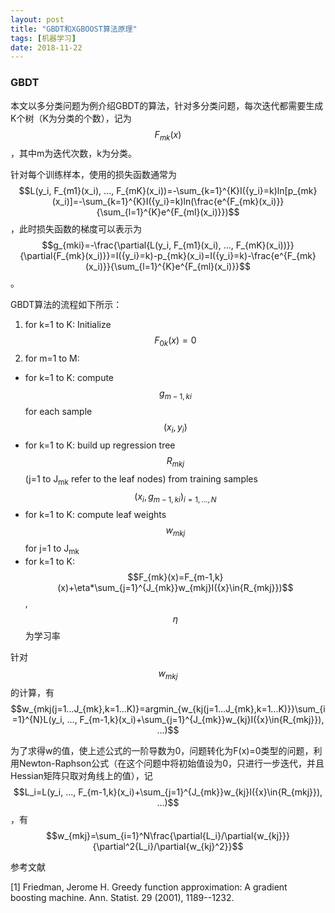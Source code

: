 ```yaml
---
layout: post
title: "GBDT和XGBOOST算法原理"
tags: [机器学习]
date: 2018-11-22
---
```


### GBDT

本文以多分类问题为例介绍GBDT的算法，针对多分类问题，每次迭代都需要生成K个树（K为分类的个数），记为$$F_{mk}(x)$$，其中m为迭代次数，k为分类。

针对每个训练样本，使用的损失函数通常为$$L(y_i, F_{m1}(x_i), ..., F_{mK}(x_i))=-\sum_{k=1}^{K}I({y_i}=k)ln[p_{mk}(x_i)]=-\sum_{k=1}^{K}I({y_i}=k)ln(\frac{e^{F_{mk}(x_i)}}{\sum_{l=1}^{K}e^{F_{ml}(x_i)}})$$，此时损失函数的梯度可以表示为$$g_{mki}=-\frac{\partial{L(y_i, F_{m1}(x_i), ..., F_{mK}(x_i))}}{\partial{F_{mk}(x_i)}}=I({y_i}=k)-p_{mk}(x_i)=I({y_i}=k)-\frac{e^{F_{mk}(x_i)}}{\sum_{l=1}^{K}e^{F_{ml}(x_i)}}$$。

GBDT算法的流程如下所示：
1. for k=1 to K: Initialize $$F_{0k}(x)=0$$
2. for m=1 to M:
  + for k=1 to K: compute $$g_{m-1,ki}$$ for each sample $$(x_i, y_i)$$
  + for k=1 to K: build up regression tree $$R_{mkj}$$(j=1 to J<sub>mk</sub> refer to the leaf nodes) from training samples $$(x_i, g_{m-1,ki})_{i=1,...,N}$$
  + for k=1 to K: compute leaf weights $$w_{mkj}$$ for j=1 to J<sub>mk</sub>
  + for k=1 to K: $$F_{mk}(x)=F_{m-1,k}(x)+\eta*\sum_{j=1}^{J_{mk}}w_{mkj}I({x}\in{R_{mkj}})$$, $$\eta$$为学习率

针对$$w_{mkj}$$的计算，有$$w_{mkj(j=1...J_{mk},k=1...K)}=argmin_{w_{kj(j=1...J_{mk},k=1...K)}}\sum_{i=1}^{N}L(y_i, ...,   F_{m-1,k}(x_i)+\sum_{j=1}^{J_{mk}}w_{kj}I({x}\in{R_{mkj}}), ...)$$

为了求得w的值，使上述公式的一阶导数为0，问题转化为F(x)=0类型的问题，利用Newton-Raphson公式（在这个问题中将初始值设为0，只进行一步迭代，并且Hessian矩阵只取对角线上的值），记$$L_i=L(y_i, ...,   F_{m-1,k}(x_i)+\sum_{j=1}^{J_{mk}}w_{kj}I({x}\in{R_{mkj}}), ...)$$，有$$w_{mkj}=\sum_{i=1}^N\frac{\partial{L_i}/\partial{w_{kj}}}{\partial^2{L_i}/\partial{w_{kj}^2}}$$

参考文献

[1] Friedman, Jerome H. Greedy function approximation: A gradient boosting machine. Ann. Statist. 29 (2001), 1189--1232.
